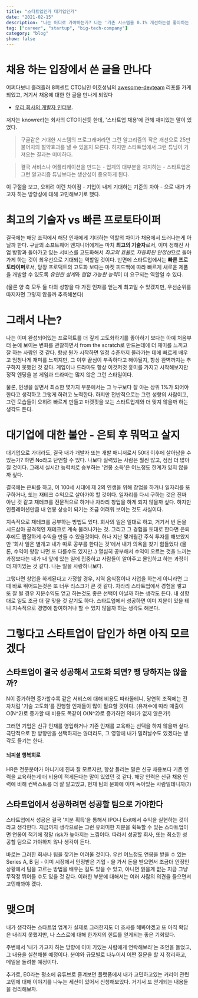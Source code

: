 ```yaml
---
title: "스타트업인가 대기업인가"
date: "2021-02-15"
description: "나는 어디로 가야하는가? 나는 '기존 시스템을 0.1% 개선하는걸 좋아하는 사람'인가 '없던 서비스를 만드는걸 좋아하는 사람'인가?로 시작한 의식의 흐름"
tag: ["career", "startup", "big-tech-company"]
category: "blog"
show: false
---
```

# 채용 하는 입장에서 쓴 글을 만나다
어쩌다보니 흘러흘러 8퍼센트 CTO님인 이호성님의 [awesome-devteam](https://github.com/leehosung/awesome-devteam) 리포를 가게 되었고, 거기서 채용에 대한 한 글을 만나게 되었다 
- [우리 회사의 개발자 인터뷰](https://blog.kivol.net/post/138587457933/%EC%9A%B0%EB%A6%AC-%ED%9A%8C%EC%82%AC%EC%9D%98-%EA%B0%9C%EB%B0%9C%EC%9E%90-%EC%9D%B8%ED%84%B0%EB%B7%B0).

저자는 knowre라는 회사의 CTO이신듯 한데, '스타트업 채용'에 관해 재미있는 말이 있었다. 

> 구글같은 거대한 시스템의 프로그래머라면 그런 알고리즘의 작은 개선으로 25만불어치의 절약효과를 낼 수 있을지 모른다. 하지만 스타트업에서 그런 튜닝이 가져오는 결과는 미미하다.

> 결국 서비스나 어플리케이션을 만드는 - 업계의 대부분을 차지하는 - 스타트업은 그런 알고리즘 튜닝보다는 생산성이 중요하게 된다.

이 구절을 보고, 오히려 이런 차이점 - 기업이 내게 기대하는 기준의 차아 - 으로 내가 가고자 하는 방향성에 대해 고민해보기로 했다.

# 최고의 기술자 vs 빠른 프로토타이퍼

결국에는 해당 조직에서 해당 인재에게 기대하는 역할의 차이가 채용에서 드러나는게 아닐까 한다. 구글의 소프트웨어 엔지니어에게는 마치 **최고의 기술자**로서, 이미 정해진 사업 방향과 돌아가고 있는 서비스를 고도화해서 *최고의 효율*로 *자동화된 안정성*으로 돌아가게 하는 것이 최우선으로 기대되는 역할일 것이다. 반면에 스타트업에서는 **빠른 프로토타이퍼**로서, 당장 프로덕트의 고도화 보다는 마켓 피드백에 따라 빠르게 새로운 제품을 개발할 수 있도록 *유연한 설계*와 *협업 가능한 능력*이 더 요구되는 역할일 수 있다. 

(물론 양 측 모두 둘 다의 성향을 다 가진 인재를 얻는게 최고일 수 있겠지만, 우선순위를 따지자면 그렇지 않을까 추측해본다)

# 그래서 나는?

나는 이미 완성되어있는 프로덕트를 더 깊게 고도화하기를 좋아하기 보다는 아예 처음부터 눈에 보이는 변화를 관찰하면서 from the scratch로 만드는데에 더 재미를 느끼고 잘 하는 사람인 것 같다. 항상 뭔가 시작하면 일정 수준까지 올라가는 데에 빠르게 배우고 엄청나게 재미를 느끼지만, 그 이후 끝심이 부족하다고 해야될지, 항상 완벽까지는 추구하지 못했던 것 같다. 게임이나 드라마도 항상 이것저것 흥미를 가지고 시작해보지만 정작 엔딩을 본 게임과 드라마는 많지 않은 그런 스타일이다. 

물론, 인생을 살면서 최소한 몇가지 부분에서는 그 누구보다 잘 아는 상위 1%가 되어야 한다고 생각하고 그렇게 하려고 노력한다. 하지만 전반적으로는 그런 성향의 사람이고, 그런 모습들이 오히려 빠르게 만들고 마켓핏을 보는 스타트업계와 더 맞지 않을까 하는 생각도 든다. 

# 대기업에 대한 불안 - 은퇴 후 뭐먹고 살지

대기업으로 가더라도, 결국 내가 개발자 또는 개발 매니저로서 50대 이후에 살아남을 수 있는가? 하면 No라고 단언할 수 있다. 나보다 실력있는 사람은 훨씬 많고, 점점 더 많아질 것이다. 그래서 실시간 능력치로 승부하는 '연봉 소득'은 어느정도 한계가 있지 않을까 싶다. 

결국에는 은퇴를 하고, 이 100세 시대에 제 2의 인생을 위해 창업을 하거나 일자리를 또 구하거나, 또는 재테크 수익으로 살아가야 할 것이다. 일자리를 다시 구하는 것은 진짜 아닌 것 같고 재테크를 전문적으로 하거나 차라리 창업을 하게 되지 않을까 싶다. 하지만 인플레이션만큼 내 연봉 상승이 되기는 조금 어려워 보이는 것도 사실이다. 

지속적으로 재테크를 공부하는 방법도 있다. 회사의 일은 일대로 하고, 거기서 번 돈을 시드삼아 공격적인 재테크로 계속 불려나가는 것. 그리고 그 경험을 토대로 한다면 은퇴 후에도 짭잘하게 수익을 만들 수 있을것이다. 허나 지난 몇개월간 주식 투자를 해보았지만 '회사 일은 별개고 내가 따로 공부를 한다는 것'에서 내가 의욕을 찾기 힘들었다 (물론, 수익이 왕창 나면 또 다를수도 있지만..) 열심히 공부해서 수익이 오르는 것을 느끼는 과정보다는 내가 내 앞에 있는 일에 집중하고 사람들이 알아주고 몰입하고 하는 과정이 더 재미있는 것 같다. 나는 일을 사랑하나보다.

그렇다면 창업을 하게된다고 가정할 경우, 지역 음식점이나 사업을 하는게 아니라면 그 때 바로 뛰어드는것은 또 너무 리스크가 큰 것 같다. 차라리 스타트업에서 경험을 쌓고 또 잘 될 경우 지분수익도 얻고 하는것도 좋은 선택이 아닐까 하는 생각도 든다. 내 성향대로 일도 조금 더 잘 맞을 것 같기도 하다. 스타트업에서 성공하면 이미 지분이 있을 테니 지속적으로 경영에 참여하거나 할 수 있지 않을까 하는 생각도 해본다.

# 그렇다고 스타트업이 답인가 하면 아직 모르겠다

## 스타트업이 결국 성공해서 고도화 되면? 팽 당하지는 않을까?

N이 증가하면 증가할수록 같은 서비스에 대해 비용도 따라올테니, 당연히 조직에는 전자처럼 '기술 고도화'를 진행할 인재들이 많이 필요할 것이다. (유저수에 따라 매출이 O(N^2)로 증가할 때 비용도 똑같이 O(N^2)로 증가하면 의미가 없지 않은가!)

그러면 기업은 신규 인재를 영입하거나 기존 인재를 교육하는 선택을 하지 않을까 싶다. 극단적으로 한 방향만을 선택하지는 않더라도, 그 영향에 내가 밀려날수도 있겠다는 생각도 들기는 한다.

#### 뇌피셜 행복회로
HR은 전문분야가 아니기에 진짜 잘 모르지만, 항상 들리는 말은 신규 채용보다 기존 인력을 교육하는게 더 비용이 적게든다는 말이 있었던 것 같다. 해당 인력은 신규 채용 인력에 비해 컨택스트를 더 잘 알고있고, 현재 팀의 문화에 이미 녹아있는 사람일테니까(?)


## 스타트업에서 성공하려면 성공할 팀으로 가야한다

스타트업에서 성공은 결국 '지분 획득'을 통해서 IPO나 Exit에서 수익을 실현하는 것이라고 생각한다. 지금까지 생각으로는 그런 유의미한 지분을 획득할 수 있는 스타트업이면 연봉이 적기에 정말 risk가 높아지는 느낌이다. 따라서 성공할 회사, 또는 최소한 성공할 팀으로 가야하지 않나 생각이 든다. 

바로는 그러한 회사나 팀을 찾기는 어려울 것이다. 우선 어느정도 연봉을 받을 수 있는 Series A, B 팀 - 이미 시장에서 인정받은 기업 - 을 가서 돈을 받으면서 조금더 안정인 상황에서 팀을 고르는 방법을 배우는 길도 있을 수 있고, 아니면 잃을게 없는 지금 그냥 무작정 뛰어들 수도 있을 것 같다. 이러한 부분에 대해서는 여러 사람의 의견을 들으면서 고민해봐야 겠다.


# 맺으며

내가 생각하는 스타트업 업계가 실제로 그러한지도 더 조사를 해봐야겠고 또 아직 확답은 내리지 못했지만, 나 스스로에 대해 한가지의 힌트를 얻게되는 좋은 기회였다. 

주변에서 '내가 가고자 하는 방향에 이미 가있는 사람에게 연락해보라'는 조언을 들었고, 그 내용을 실천해볼 예정이다. 분야와 규모별로 나누어서 어떤 질문을 할 지 정리하고, 메일을 돌려볼 예정이다.

추가로, EO라는 평소에 유튜브로 즐겨보던 플랫폼에서 내가 고민하고있는 커리어 관련 고민에 대해 이야기를 나누는 세션이 있어서 신청해보았다. 거기서 또 얻게되는 내용들을 정리해보자.